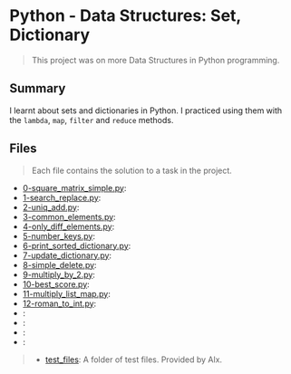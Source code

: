 # Python - Data Structures: Set, Dictionary

> This project was on more Data Structures in Python programming.

## Summary

I learnt about sets and dictionaries in Python. I practiced using them with the `lambda`, `map`, `filter` and `reduce` methods.

## Files

> Each file contains the solution to a task in the project.

- [0-square_matrix_simple.py](https://github.com/Ebube-Ochemba/alx-higher_level_programming/blob/master/0x04-python-more_data_structures/0-square_matrix_simple.py):
- [1-search_replace.py](https://github.com/Ebube-Ochemba/alx-higher_level_programming/blob/master/0x04-python-more_data_structures/1-search_replace.py):
- [2-uniq_add.py](https://github.com/Ebube-Ochemba/alx-higher_level_programming/blob/master/0x04-python-more_data_structures/2-uniq_add.py):
- [3-common_elements.py](https://github.com/Ebube-Ochemba/alx-higher_level_programming/blob/master/0x04-python-more_data_structures/3-common_elements.py):
- [4-only_diff_elements.py](https://github.com/Ebube-Ochemba/alx-higher_level_programming/blob/master/0x04-python-more_data_structures/4-only_diff_elements.py):
- [5-number_keys.py](https://github.com/Ebube-Ochemba/alx-higher_level_programming/blob/master/0x04-python-more_data_structures/5-number_keys.py):
- [6-print_sorted_dictionary.py](https://github.com/Ebube-Ochemba/alx-higher_level_programming/blob/master/0x04-python-more_data_structures/6-print_sorted_dictionary.py):
- [7-update_dictionary.py](https://github.com/Ebube-Ochemba/alx-higher_level_programming/blob/master/0x04-python-more_data_structures/7-update_dictionary.py):
- [8-simple_delete.py](https://github.com/Ebube-Ochemba/alx-higher_level_programming/blob/master/0x04-python-more_data_structures/8-simple_delete.py):
- [9-multiply_by_2.py](https://github.com/Ebube-Ochemba/alx-higher_level_programming/blob/master/0x04-python-more_data_structures/9-multiply_by_2.py):
- [10-best_score.py](https://github.com/Ebube-Ochemba/alx-higher_level_programming/blob/master/0x04-python-more_data_structures/10-best_score.py):
- [11-multiply_list_map.py](https://github.com/Ebube-Ochemba/alx-higher_level_programming/blob/master/0x04-python-more_data_structures/11-multiply_list_map.py):
- [12-roman_to_int.py](https://github.com/Ebube-Ochemba/alx-higher_level_programming/blob/master/0x04-python-more_data_structures/12-roman_to_int.py):
- []():
- []():
- []():
- []():

> - [test_files](https://github.com/Ebube-Ochemba/alx-higher_level_programming/tree/master/0x04-python-more_data_structures/test_files): A folder of test files. Provided by Alx.
